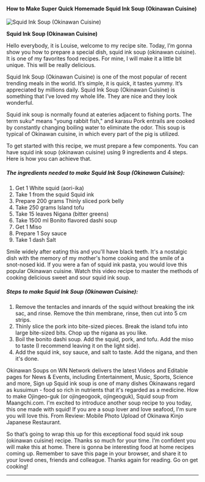             

#### How to Make Super Quick Homemade Squid Ink Soup (Okinawan Cuisine)

![Squid Ink Soup (Okinawan Cuisine)](https://img-global.cpcdn.com/recipes/6448742996639744/751x532cq70/squid-ink-soup-okinawan-cuisine-recipe-main-photo.jpg)

**Squid Ink Soup (Okinawan Cuisine)**

Hello everybody, it is Louise, welcome to my recipe site. Today, I’m gonna show you how to prepare a special dish, squid ink soup (okinawan cuisine). It is one of my favorites food recipes. For mine, I will make it a little bit unique. This will be really delicious.

Squid Ink Soup (Okinawan Cuisine) is one of the most popular of recent trending meals in the world. It’s simple, it is quick, it tastes yummy. It’s appreciated by millions daily. Squid Ink Soup (Okinawan Cuisine) is something that I’ve loved my whole life. They are nice and they look wonderful.

Squid ink soup is normally found at eateries adjacent to fishing ports. The term suku\* means "young rabbit fish," and karasu Pork entrails are cooked by constantly changing boiling water to eliminate the odor. This soup is typical of Okinawan cuisine, in which every part of the pig is utilized.

To get started with this recipe, we must prepare a few components. You can have squid ink soup (okinawan cuisine) using 9 ingredients and 4 steps. Here is how you can achieve that.

##### The ingredients needed to make Squid Ink Soup (Okinawan Cuisine):

1.  Get 1 White squid (aori-ika)
2.  Take 1 from the squid Squid ink
3.  Prepare 200 grams Thinly sliced pork belly
4.  Take 250 grams Island tofu
5.  Take 15 leaves Nigana (bitter greens)
6.  Take 1500 ml Bonito flavored dashi soup
7.  Get 1 Miso
8.  Prepare 1 Soy sauce
9.  Take 1 dash Salt

Smile widely after eating this and you'll have black teeth. It's a nostalgic dish with the memory of my mother's home cooking and the smile of a snot-nosed kid. If you were a fan of squid ink pasta, you would love this popular Okinawan cuisine. Watch this video recipe to master the methods of cooking delicious sweet and sour squid ink soup.

##### Steps to make Squid Ink Soup (Okinawan Cuisine):

1.  Remove the tentacles and innards of the squid without breaking the ink sac, and rinse. Remove the thin membrane, rinse, then cut into 5 cm strips.
2.  Thinly slice the pork into bite-sized pieces. Break the island tofu into large bite-sized bits. Chop up the nigana as you like.
3.  Boil the bonito dashi soup. Add the squid, pork, and tofu. Add the miso to taste (I recommend leaving it on the light side).
4.  Add the squid ink, soy sauce, and salt to taste. Add the nigana, and then it's done.

Okinawan Soups on WN Network delivers the latest Videos and Editable pages for News & Events, including Entertainment, Music, Sports, Science and more, Sign up Squid ink soup is one of many dishes Okinawans regard as kusuimun - food so rich in nutrients that it's regarded as a medicine. How to make Ojingeo-guk (or ojingeogook, ojingeoguk), Squid soup from Maangchi.com. I'm excited to introduce another soup recipe to you today, this one made with squid! If you are a soup lover and love seafood, I'm sure you will love this. From Review: Mobile Photo Upload of Okinawa Kinjo Japanese Restaurant.

So that’s going to wrap this up for this exceptional food squid ink soup (okinawan cuisine) recipe. Thanks so much for your time. I’m confident you will make this at home. There is gonna be interesting food at home recipes coming up. Remember to save this page in your browser, and share it to your loved ones, friends and colleague. Thanks again for reading. Go on get cooking!

* * *
